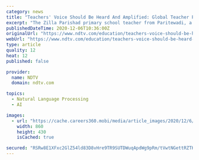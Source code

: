 ```yaml
---
category: news
title: "Teachers' Voice Should Be Heard And Amplified: Global Teacher Prize Recipient Ranjitsinh Disale"
excerpt: "The Zilla Parishad primary school teacher from Paritewadi, a tiny village with less than 2,000 population in Maharashtra’s Solapur district, was recognised for his efforts to promote girls' education and trigger a quick-response (QR) coded textbook revolution in India."
publishedDateTime: 2020-12-06T10:36:00Z
originalUrl: "https://www.ndtv.com/education/teachers-voice-should-be-heard-and-amplified-global-teacher-prize-recipient-ranjitsinh-disale"
webUrl: "https://www.ndtv.com/education/teachers-voice-should-be-heard-and-amplified-global-teacher-prize-recipient-ranjitsinh-disale"
type: article
quality: 12
heat: 12
published: false

provider:
  name: NDTV
  domain: ndtv.com

topics:
  - Natural Language Processing
  - AI

images:
  - url: "https://cache.careers360.mobi/media/article_images/2020/12/6/Webp.net-resizeimage_32.jpg"
    width: 860
    height: 430
    isCached: true

secured: "RSRw8E1XFxc2GlZ54ld83D8vHre9TR9SUTDWuqApdWg9pRm/tVwtNGettRZTHvwERtBOuTpBfOGqSytvi+8wa29CZ1M/C8KcG00EF13J5n9WA5CXTfI0O2OyMuEnzfzXWK+Etq8TwUrNqzn3+xqQVBjY71TT+d6R/HTDMNmiT04twmyj+TOqkKz4jgIomxbGYTzjz8UYZYLSHsf8tXvpNGkN3p+Vl/rckGT9Fh9xkWC3FZ0VvsUTfoVcnskfdW+bsUXd+tVYH6I1HwG0iO5vueTY7C5wjK3+irHhzVtnPHUK1Bdujs86IqqZaHXUIQjO8+qp+sA34mPCkBaIM30cej83y3w6qhfF05g4rpJz8Vk=;kkkKAxGK6/Tzw2mSZ9lDWQ=="
---
```


